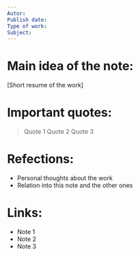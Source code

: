 ```yaml
---
Autor:  
Publish date:  
Type of work:
Subject: 
---
```

# Main idea of the note:
 [Short resume of the work]
# Important quotes:
> Quote 1
> Quote 2
> Quote 3
# Refections:
- Personal thoughts about the work
- Relation into this note and the other ones
# Links:
- Note 1
- Note 2
- Note 3
